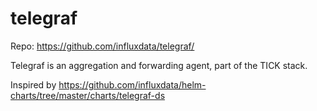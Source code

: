 # telegraf

Repo: https://github.com/influxdata/telegraf/

Telegraf is an aggregation and forwarding agent, part of the TICK stack.

Inspired by https://github.com/influxdata/helm-charts/tree/master/charts/telegraf-ds
